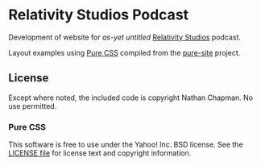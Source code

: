 Relativity Studios Podcast
==========================

Development of website for *as-yet untitled* [Relativity Studios][rel] podcast.

[rel]: http://relativity.com.au

Layout examples using [Pure CSS][pure] compiled from the [pure-site][] project.

[pure]: http://purecss.io/
[pure-site]: https://github.com/yahoo/pure-site


License
-------

Except where noted, the included code is copyright Nathan Chapman. No use permitted.

### Pure CSS

This software is free to use under the Yahoo! Inc. BSD license.
See the [LICENSE file][] for license text and copyright information.

[LICENSE file]: https://github.com/yahoo/pure-site/blob/master/LICENSE.md

